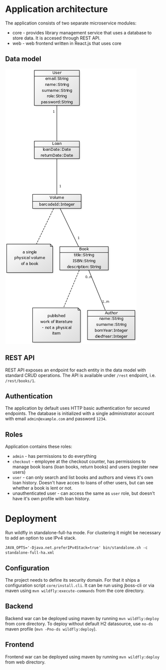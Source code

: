 Application architecture
========================
The application consists of two separate microservice modules:
- core - provides library management service that uses a database to store data. It is accesed through REST API.
- web - web frontend written in React.js that uses core

Data model
----------
![data model](data-model.png)

REST API
--------
REST API exposes an endpoint for each entity in the data model with standard CRUD operations. The API is available under `/rest` endpoint, i.e. `/rest/books/1`.

Authentication
--------------
The application by default uses HTTP basic authentication for secured endpoints.
The database is initialized with a single administrator account with email
`admin@example.com` and password `1234`.

Roles
-----
Application contains these roles:
- `admin` - has permissions to do everything
- `checkout` - employee at the checkout counter, has permissions to manage book loans (loan books, return books) and users (register new users)
- `user` - can only search and list books and authors and views it's own loan history. Doesn't have acces to loans of other users, but can see whether a book is lent or not.
- unauthenticated user - can access the same as `user` role, but doesn't have it's own profile with loan history.

Deployment
==========
Run wildfly in standalone-full-ha mode. For clustering it might be necessary
to add an option to use IPv4 stack.

```
JAVA_OPTS='-Djava.net.preferIPv4Stack=true' bin/standalone.sh -c standalone-full-ha.xml
```

Configuration
-------------
The project needs to define its security domain. For that it ships
a configuration script `core/install.cli`. It can be run using jboss-cli or via
maven using `mvn wildfly:execute-commands` from the core directory.

Backend
-------
Backend war can be deployed using maven by running `mvn wildfly:deploy` from
core directory.
To deploy without default H2 datasource, use `no-ds` maven profile (`mvn -Pno-ds wildfly:deploy`).

Frontend
--------
Frontend war can be deployed using maven by running `mvn wildfly:deploy` from
web directory.
